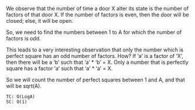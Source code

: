 We observe that the number of time a door X alter its state is the number of factors of that door X.
If the number of factors is even, then the door will be closed; else, it will be open.

So, we need to find the numbers between 1 to A for which the number of factors is odd.

This leads to a very interesting observation that only the number which is perfect square has an odd number of factors.
How?
If ‘a’ is a factor of ‘X’, then there will be a ‘b’ such that ‘a’ * ‘b’ = X.
Only a number that is perfectly square has a factor ‘a’ such that ‘a’ * ‘a’ = X.

So we will count the number of perfect squares between 1 and A, and that will be sqrt(A).


    TC: O(LogA)
    SC: O(1)